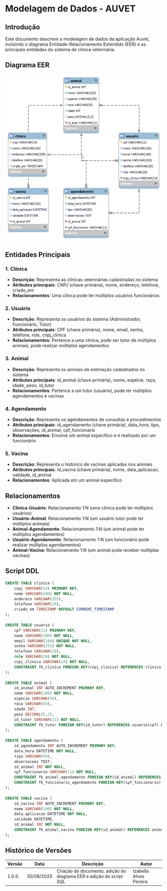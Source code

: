 # Modelagem de Dados - AUVET

## Introdução

Este documento descreve a modelagem de dados da aplicação Auvet, incluindo o diagrama Entidade-Relacionamento Estendido (EER) e as principais entidades do sistema de clínica veterinária.

## Diagrama EER

![Diagrama EER - AUVET Backend](assets/eer-diagram-auvet.png)

## Entidades Principais

### 1. Clínica
- **Descrição**: Representa as clínicas veterinárias cadastradas no sistema
- **Atributos principais**: CNPJ (chave primária), nome, endereço, telefone, criado_em
- **Relacionamentos**: Uma clínica pode ter múltiplos usuários funcionários

### 2. Usuário
- **Descrição**: Representa os usuários do sistema (Administrador, Funcionário, Tutor)
- **Atributos principais**: CPF (chave primária), nome, email, senha, telefone, role, cnpj_clinica
- **Relacionamentos**: Pertence a uma clínica, pode ser tutor de múltiplos animais, pode realizar múltiplos agendamentos

### 3. Animal
- **Descrição**: Representa os animais de estimação cadastrados no sistema
- **Atributos principais**: id_animal (chave primária), nome, espécie, raça, idade, peso, id_tutor
- **Relacionamentos**: Pertence a um tutor (usuário), pode ter múltiplos agendamentos e vacinas

### 4. Agendamento
- **Descrição**: Representa os agendamentos de consultas e procedimentos
- **Atributos principais**: id_agendamento (chave primária), data_hora, tipo, observações, id_animal, cpf_funcionario
- **Relacionamentos**: Envolve um animal específico e é realizado por um funcionário

### 5. Vacina
- **Descrição**: Representa o histórico de vacinas aplicadas nos animais
- **Atributos principais**: id_vacina (chave primária), nome, data_aplicacao, validade, id_animal
- **Relacionamentos**: Aplicada em um animal específico

## Relacionamentos

- **Clínica-Usuário**: Relacionamento 1:N (uma clínica pode ter múltiplos usuários)
- **Usuário-Animal**: Relacionamento 1:N (um usuário tutor pode ter múltiplos animais)
- **Animal-Agendamento**: Relacionamento 1:N (um animal pode ter múltiplos agendamentos)
- **Usuário-Agendamento**: Relacionamento 1:N (um funcionário pode realizar múltiplos agendamentos)
- **Animal-Vacina**: Relacionamento 1:N (um animal pode receber múltiplas vacinas)

## Script DDL

```sql
CREATE TABLE clinica (
    cnpj VARCHAR(14) PRIMARY KEY,
    nome VARCHAR(100) NOT NULL,
    endereco VARCHAR(255),
    telefone VARCHAR(20),
    criado_em TIMESTAMP DEFAULT CURRENT_TIMESTAMP
);

CREATE TABLE usuario (
    cpf VARCHAR(11) PRIMARY KEY,
    nome VARCHAR(100) NOT NULL,
    email VARCHAR(100) UNIQUE NOT NULL,
    senha VARCHAR(255) NOT NULL,
    telefone VARCHAR(20),
    role VARCHAR(20) NOT NULL,
    cnpj_clinica VARCHAR(14) NOT NULL,
    CONSTRAINT fk_clinica FOREIGN KEY(cnpj_clinica) REFERENCES clinica(cnpj) ON DELETE CASCADE
);

CREATE TABLE animal (
    id_animal INT AUTO_INCREMENT PRIMARY KEY,
    nome VARCHAR(100) NOT NULL,
    especie VARCHAR(50),
    raca VARCHAR(50),
    idade INT,
    peso DECIMAL(5,2),
    id_tutor VARCHAR(11) NOT NULL,
    CONSTRAINT fk_tutor FOREIGN KEY(id_tutor) REFERENCES usuario(cpf) ON DELETE CASCADE
);

CREATE TABLE agendamento (
    id_agendamento INT AUTO_INCREMENT PRIMARY KEY,
    data_hora DATETIME NOT NULL,
    tipo VARCHAR(50),
    observacoes TEXT,
    id_animal INT NOT NULL,
    cpf_funcionario VARCHAR(11) NOT NULL,
    CONSTRAINT fk_animal_agendamento FOREIGN KEY(id_animal) REFERENCES animal(id_animal) ON DELETE CASCADE,
    CONSTRAINT fk_funcionario_agendamento FOREIGN KEY(cpf_funcionario) REFERENCES usuario(cpf) ON DELETE CASCADE
);

CREATE TABLE vacina (
    id_vacina INT AUTO_INCREMENT PRIMARY KEY,
    nome VARCHAR(100) NOT NULL,
    data_aplicacao DATETIME NOT NULL,
    validade DATETIME,
    id_animal INT NOT NULL,
    CONSTRAINT fk_animal_vacina FOREIGN KEY(id_animal) REFERENCES animal(id_animal) ON DELETE CASCADE
);
```


## Histórico de Versões

| Versão | Data | Descrição | Autor |
|--------|------|-----------|-------|
| 1.0.0 | 30/08/2025 | Criação do documento, adição do diagrama EER e adição do script SQL | Izabella Alves Pereira |


